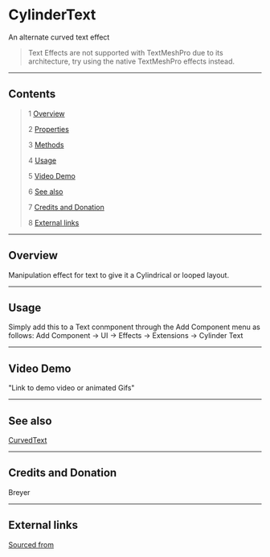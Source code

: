 # CylinderText

An alternate curved text effect

<!--![](Images/ Game Image.jpg)-->

> Text Effects are not supported with TextMeshPro due to its architecture, try using the native TextMeshPro effects instead.

---------

## Contents

> 1 [Overview](#overview)
>
> 2 [Properties](#properties)
>
> 3 [Methods](#methods)
>
> 4 [Usage](#usage)
>
> 5 [Video Demo](#video-demo)
>
> 6 [See also](#see-also)
>
> 7 [Credits and Donation](#credits-and-donation)
>
> 8 [External links](#external-links)

---------

## Overview

Manipulation effect for text to give it a Cylindrical or looped layout.

---------

## Usage

Simply add this to a Text conmponent through the Add Component menu as follows:
Add Component -> UI -> Effects -> Extensions -> Cylinder Text

---------

## Video Demo

"Link to demo video or animated Gifs"

---------

## See also

[CurvedText](/Controls/CurvedText.md)

---------

## Credits and Donation

Breyer

---------

## External links

[Sourced from](http://forum.unity3d.com/threads/scripts-useful-4-6-scripts-collection.264161/#post-1777407)
